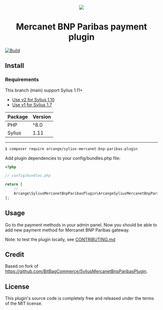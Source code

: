 <p align="center">
    <a href="https://agencearcange.fr" target="_blank">
        <img src="https://media.agencearcange.fr/github-images/libs/github-sylius-mercanet.png" />
    </a>
</p>

<h1 align="center">Mercanet BNP Paribas payment plugin</h1>

[![Build](https://github.com/agencearcange/SyliusMercanetBnpParibasPlugin/actions/workflows/build.yaml/badge.svg)](https://github.com/agencearcange/SyliusMercanetBnpParibasPlugin/actions/workflows/build.yaml)

## Install

### Requirements

This branch (main) support Sylius 1.11+

- [Use v2 for Sylius 1.10](https://github.com/agencearcange/SyliusMercanetBnpParibasPlugin/tree/v2) 
- [Use v1 for Sylius 1.7](https://github.com/agencearcange/SyliusMercanetBnpParibasPlugin/tree/v1)

| Package | Version |
|---------|---------|
| PHP     | ^8.0    |
| Sylius  | 1.11    |


----
```bash
$ composer require arcange/sylius-mercanet-bnp-paribas-plugin
```

Add plugin dependencies to your config/bundles.php file:
```php
<?php

// config/bundles.php

return [
    // ...
    Arcange\SyliusMercanetBnpParibasPlugin\ArcangeSyliusMercanetBnpParibasPlugin::class => ['all' => true],
];
```

## Usage

Go to the payment methods in your admin panel. Now you should be able to add new payment method for Mercanet BNP Paribas gateway.

Note: to test the plugin locally, see [CONTRIBUTING.md](CONTRIBUTING.md)

## Credit

Based on fork of https://github.com/BitBagCommerce/SyliusMercanetBnpParibasPlugin.

## License

This plugin's source code is completely free and released under the terms of the MIT license.
